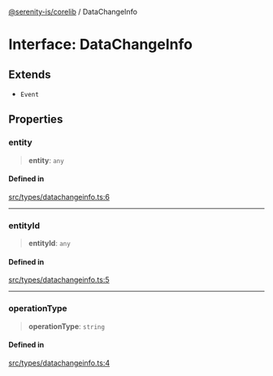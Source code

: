[@serenity-is/corelib](../README.md) / DataChangeInfo

# Interface: DataChangeInfo

## Extends

- `Event`

## Properties

### entity

> **entity**: `any`

#### Defined in

[src/types/datachangeinfo.ts:6](https://github.com/serenity-is/serenity/blob/master/packages/corelib/src/types/datachangeinfo.ts#L6)

***

### entityId

> **entityId**: `any`

#### Defined in

[src/types/datachangeinfo.ts:5](https://github.com/serenity-is/serenity/blob/master/packages/corelib/src/types/datachangeinfo.ts#L5)

***

### operationType

> **operationType**: `string`

#### Defined in

[src/types/datachangeinfo.ts:4](https://github.com/serenity-is/serenity/blob/master/packages/corelib/src/types/datachangeinfo.ts#L4)
